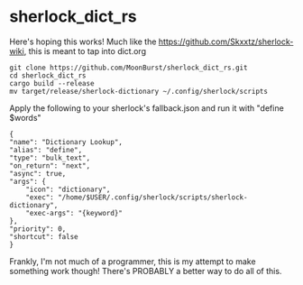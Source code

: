 # sherlock_dict_rs
Here's hoping this works!
Much like the https://github.com/Skxxtz/sherlock-wiki, this is meant to tap into dict.org

```
git clone https://github.com/MoonBurst/sherlock_dict_rs.git
cd sherlock_dict_rs
cargo build --release
mv target/release/sherlock-dictionary ~/.config/sherlock/scripts
```

Apply the following to your sherlock's fallback.json and run it with "define $words"

	{
    "name": "Dictionary Lookup",
    "alias": "define",
    "type": "bulk_text",
    "on_return": "next",
    "async": true,
    "args": {
        "icon": "dictionary",
        "exec": "/home/$USER/.config/sherlock/scripts/sherlock-dictionary",
        "exec-args": "{keyword}"
    },
    "priority": 0,
    "shortcut": false
	}

Frankly, I'm not much of a programmer, this is my attempt to make something work though! There's PROBABLY a better way to do all of this.
